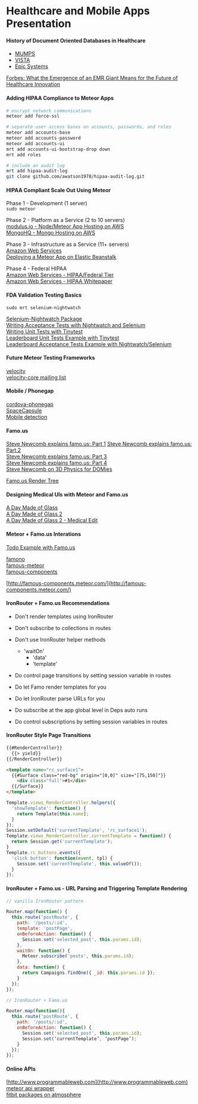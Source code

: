 Healthcare and Mobile Apps Presentation
==================================


#### History of Document Oriented Databases in Healthcare  
- [MUMPS](http://en.wikipedia.org/wiki/MUMPS)    
- [VISTA](http://en.wikipedia.org/wiki/VistA)  
- [Epic Systems](http://en.wikipedia.org/wiki/Epic_Systems)  


[Forbes:  What the Emergence of an EMR Giant Means for the Future of Healthcare Innovation](http://www.forbes.com/sites/davidshaywitz/2012/06/09/epic-challenge-what-the-emergence-of-an-emr-giant-means-for-the-future-of-healthcare-innovation/)


#### Adding HIPAA Compliance to Meteor Apps

````sh
# encrypt network communications
meteor add force-ssl

# separate user access bases on accounts, passwords, and roles
meteor add accounts-base
meteor add accounts-password
meteor add accounts-ui
mrt add accounts-ui-bootstrap-drop down
mrt add roles

# include an audit log
mrt add hipaa-audit-log
git clone github.com/awatson1978/hipaa-audit-log.git
````


####  HIPAA Compliant Scale Out Using Meteor

Phase 1 - Development (1 server)  
``sudo meteor``  

Phase 2 - Platform as a Service (2 to 10 servers)  
  [modulus.io - Node/Meteor App Hosting on AWS](https://modulus.io/)   
  [MongoHQ - Mongo Hosting on AWS](http://www.mongohq.com/)  


Phase 3 - Infrastructure as a Service (11+ servers)  
  [Amazon Web Services](http://aws.amazon.com/)  
  [Deploying a Meteor App on Elastic Beanstalk](https://groups.google.com/forum/#!topic/meteor-talk/VxMQzpVFpME)  
  
  

Phase 4 - Federal HIPAA   
  [Amazon Web Services - HIPAA/Federal Tier](http://aws.amazon.com/compliance/)  
  [Amazon Web Services - HIPAA Whitepaper](https://aws.amazon.com/about-aws/whats-new/2009/04/06/whitepaper-hipaa/)    


####  FDA Validation Testing Basics

``sudo mrt selenium-nightwatch``   

[Selenium-Nightwatch Package](https://github.com/awatson1978/selenium-nightwatch)  
[Writing Acceptance Tests with Nightwatch and Selenium](https://github.com/awatson1978/meteor-cookbook/blob/master/cookbook/writing.acceptance.test.md)  
[Writing Unit Tests with Tinytest](https://github.com/awatson1978/meteor-cookbook/blob/master/cookbook/writing.unit.tests.md)  
[Leaderboard Unit Tests Example with Tinytest](https://github.com/awatson1978/leaderboard-tinytests)  
[Leaderboard Acceptance Tests Example with Nightwatch/Selenium](https://github.com/awatson1978/leaderboard-nightwatch)  


#### Future Meteor Testing Frameworks  

[velocity](https://github.com/xolvio/velocity)  
[velocity-core mailing list](https://groups.google.com/forum/#!forum/velocity-core)  

####  Mobile / Phonegap  

[cordova-phonegap](https://github.com/awatson1978/cordova-phonegap)  
[SpaceCapsule](https://github.com/SpaceCapsule/)  
[Mobile detection](https://groups.google.com/forum/#!searchin/meteor-talk/mobile$20dgreenspan/meteor-talk/ku7kvNJp8ek/ai_lwh6V79oJ)  


#### Famo.us

[Steve Newcomb explains famo.us: Part 1](https://www.youtube.com/watch?v=br1NhXeVD6Y)
[Steve Newcomb explains famo.us: Part 2](https://www.youtube.com/watch?v=ixASZtHYGKY)  
[Steve Newcomb explains famo.us: Part 3](https://www.youtube.com/watch?v=zpebYhm8f2o)  
[Steve Newcomb explains famo.us: Part 4](https://www.youtube.com/watch?v=OhfI2wFNKFQ)  
[Steve Newcomb on 3D Physics for DOMies](http://www.youtube.com/watch?v=83MX4wsoMzU)

[Famo.us Render Tree](https://github.com/Famous/guides/blob/master/dev/2014-04-09-render-tree.md)  

#### Designing Medical UIs with Meteor and Famo.us
[A Day Made of Glass](https://www.youtube.com/watch?v=6Cf7IL_eZ38&feature=kp)  
[A Day Made of Glass 2](https://www.youtube.com/watch?v=jZkHpNnXLB0)  
[A Day Made of Glass 2 - Medical Edit](https://www.youtube.com/watch?v=Muv3R_6AXls)  


#### Meteor + Famo.us Interations  

[Todo Example with Famo.us](https://www.meteor.com/blog/2014/06/03/meteor-famous-mobile)  

[famono](http://atmospherejs.com/package/famono)      
[famous-meteor](https://github.com/jperl/famous-meteor)  
[famous-components](https://atmospherejs.com/package/famous-components)  

[http://famous-components.meteor.com/](http://famous-components.meteor.com/)  

#### IronRouter + Famo.us Recommendations  

- Don't render templates using IronRouter  
- Don't subscribe to collections in routes  
- Don't use IronRouter helper methods  
  - 'waitOn'
	- 'data'
	- 'template'


- Do control page transitions by setting session variable in routes
- Do let Famo render templates for you
- Do let IronRouter parse URLs for you
- Do subscribe at the app global level in Deps auto runs
- Do control subscriptions by setting session variables in routes


#### IronRouter Style Page Transitions


````html
{{#RenderController}}
  {{> yield}}
{{/RenderController}}

<template name="rc_surface1">
  {{#Surface class="red-bg" origin="[0,0]" size="[75,150]"}}
    <div class="full">#1</div>
  {{/Surface}}
</template>
````

````js
Template.views_RenderController.helpers({
  'showTemplate': function() {
    return Template[this.name];
  }
});
Session.setDefault('currentTemplate', 'rc_surface1');
Template.views_RenderController.currentTemplate = function() {
  return Session.get('currentTemplate');
}
Template.rc_buttons.events({
  'click button': function(event, tpl) {
    Session.set('currentTemplate', this.valueOf());
  }
});
````

#### IronRouter + Famo.us - URL Parsing and Triggering Template Rendering  

````js
// vanilla IronRouter pattern

Router.map(function() {
  this.route('postRoute', {
    path: '/posts/:id',
    template: 'postPage',
    onBeforeAction: function() {
      Session.set('selected_post', this.params.id);
    },
    waitOn: function() {
      Meteor.subscribe('posts', this.params.id);
    },
    data: function() {
      return Campaigns.findOne({ _id: this.params.id });
    }
  });
});

// IronRouter + Famo.us

Router.map(function(){
  this.route('postRoute', {
    path: '/posts/:id',
    onBeforeAction: function() {
      Session.set('selected_post', this.params.id);
      Session.set(‘currentTemplate’, ‘postPage’);
    }
  });
});
````

#### Online APIs  

[http://www.programmableweb.com](http://www.programmableweb.com)  
[meteor api wrapper](https://github.com/awatson1978/meteor-cookbook/blob/master/cookbook/api-wrappers.md)  
[fitbit packages on atmosphere](http://atmospherejs.com/?q=fitbit)  





